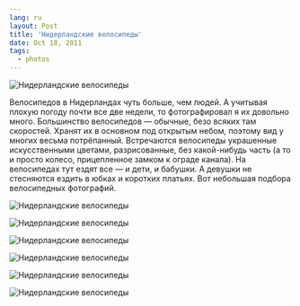 ```yaml
---
lang: ru
layout: Post
title: 'Нидерландские велосипеды'
date: Oct 18, 2011
tags:
  - photos
---
```


![Нидерландские велосипеды](photo://2011-08-27_5D_4921_Artem_Sapegin)

Велосипедов в Нидерландах чуть больше, чем людей. А учитывая плохую погоду почти все две недели, то фотографировал я их довольно много. Большинство велосипедов — обычные, безо всяких там скоростей. Хранят их в основном под открытым небом, поэтому вид у многих весьма потрёпанный. Встречаются велосипеды украшенные искусственными цветами, разрисованные, без какой-нибудь часть (а то и просто колесо, прицепленное замком к ограде канала). На велосипедах тут ездят все — и дети, и бабушки. А девушки не стесняются ездить в юбках и коротких платьях. Вот небольшая подбора велосипедных фотографий.

<!--more-->

![Нидерландские велосипеды](photo://2011-08-26_5D_4679_Artem_Sapegin)

![Нидерландские велосипеды](photo://2011-08-26_5D_4671_Artem_Sapegin)

![Нидерландские велосипеды](photo://2011-08-27_5D_4907_Artem_Sapegin)

![Нидерландские велосипеды](photo://2011-08-26_5D_4743_Artem_Sapegin)

![Нидерландские велосипеды](photo://2011-08-31_5D_5263_Artem_Sapegin)

![Нидерландские велосипеды](photo://2011-08-29_5D_5019_Artem_Sapegin)
